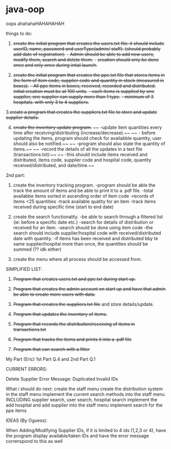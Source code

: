 # java-oop
oops
ahahahaHAHAHAHAH


things to do:

1. ~~create the initial program that creates the users.txt file: it should include userID, name, password and userType(admin/ staff). (should probably add date of registration).~~
       - ~~Admin should be able to add new users, modify them, search and delete them.~~
       - ~~creation should only be done once and only once during intial launch.~~
   
2. ~~create the initial program that creates the ppe.txt file that stores items in the form of item code, supplier code and quantity in stock (measured in boxes).~~
        ~~- All ppe items in boxes, received, recorded and distributed. initial creation must be at 100 units.~~
        ~~- each items is supplied by one supplier, one supplier can supply more than 1 type.~~
        ~~- minimum of 3 hospitals. with only 3 to 4 suppliers.~~

3.~~create a program that creates the suppliers.txt file to store and update supplier details.~~

4. ~~create the inventory update program.~~
        ~~ -update item quantities every time after receiving/distributing (increase/decrease).~~
       ~~  - before updating the items, program should check for availabble quantity, user should also be notified.~~
         ~~        -program should also state the quantity of items.~~
        ~~ -record the details of all the updates in a text file (transactions.txt):~~
          ~~       -this should include items received and distributed, items code, supplier code and hospital code, quantity received/distributed, and date/time.~~



2nd part:

1. create the inventory tracking program.
         -program should be able the track the amount of items and be able to print it to a .pdf file.
         -total availabbe items sorted in ascending order of item code
         -records of items <25 quantities
         -track available quatity for an item
         -track items received during specific time (start to end date)

2. create the search functionality.
         -be able to search through a filtered list (ie: before a specific date etc.)
         -search for details of distribution or received for an item.
         -search should be done using item code
         -the search should include supplier/hospital code with received/distributed date with quantity.
         -if items has been received and distributed bby te same supplier/hospital more than once, the quantities should be summed (?? idk either)

3. create the menu where all process should be accessed from.

SIMPLIFIED LIST:
1. ~~Program that creates users.txt and ppe.txt during start up.~~
2. ~~Program that creates the admin account on start up and have that admin be able to create more users with data.~~
3. ~~Program that creates the suppliers.txt file~~ and store details/update.
4. ~~Program that updates the inventory of items.~~
5. ~~Program that records the distribution/receiving of items in transactions.txt~~

6. ~~Program that tracks the items and prints it into a .pdf file~~
7. ~~Program that can search with a filter~~

My Part (Eric)
1st Part Q.4 and 2nd Part Q.1



CURRENT ERRORS:

Delete Supplier Error Message: Duplicated Invalid IDs


What i should do next:
create the staff menu
create the distribution system in the staff menu
implement the current search methods into the staff menu INCLUDING supplier search, user search, hospital search
implement the add hospital and add supplier into the staff menu
implement search for the ppe items






IDEAS (By Oguess):

When Adding/Modifying Supplier IDs, if it is limited to 4 ids (1,2,3 or 4), have the program display available/taken IDs and have the error message correnspond to this as well